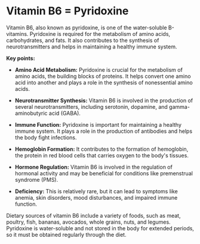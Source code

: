 # Vitamin B6 = Pyridoxine

Vitamin B6, also known as pyridoxine, is one of the water-soluble B-vitamins. Pyridoxine is required for the metabolism of amino acids, carbohydrates, and fats. It also contributes to the synthesis of neurotransmitters and helps in maintaining a healthy immune system.

**Key points:**

* **Amino Acid Metabolism:** Pyridoxine is crucial for the metabolism of amino acids, the building blocks of proteins. It helps convert one amino acid into another and plays a role in the synthesis of nonessential amino acids.

* **Neurotransmitter Synthesis:** Vitamin B6 is involved in the production of several neurotransmitters, including serotonin, dopamine, and gamma-aminobutyric acid (GABA).

* **Immune Function:** Pyridoxine is important for maintaining a healthy immune system. It plays a role in the production of antibodies and helps the body fight infections.

* **Hemoglobin Formation:** It contributes to the formation of hemoglobin, the protein in red blood cells that carries oxygen to the body's tissues.

* **Hormone Regulation:** Vitamin B6 is involved in the regulation of hormonal activity and may be beneficial for conditions like premenstrual syndrome (PMS).

* **Deficiency:** This is relatively rare, but it can lead to symptoms like anemia, skin disorders, mood disturbances, and impaired immune function.

Dietary sources of vitamin B6 include a variety of foods, such as meat, poultry, fish, bananas, avocados, whole grains, nuts, and legumes. Pyridoxine is water-soluble and not stored in the body for extended periods, so it must be obtained regularly through the diet.

